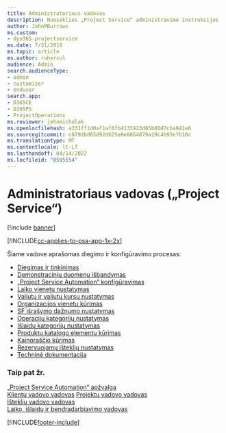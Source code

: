 ```yaml
---
title: Administratoriaus vadovas
description: Nuoseklios „Project Service“ administravimo instrukcijos
author: JohnPBurrows
ms.custom:
- dyn365-projectservice
ms.date: 7/31/2018
ms.topic: article
ms.author: ruhercul
audience: Admin
search.audienceType:
- admin
- customizer
- enduser
search.app:
- D365CE
- D365PS
- ProjectOperations
ms.reviewer: johnmichalak
ms.openlocfilehash: a331ff1d0af1af6fb4133923d65b01d7cba941e6
ms.sourcegitcommit: c0792bd65d92db25e0e8864879a19c4b93efb10c
ms.translationtype: MT
ms.contentlocale: lt-LT
ms.lasthandoff: 04/14/2022
ms.locfileid: "8595554"
---
```

# <a name="administrator-guide-project-service"></a>Administratoriaus vadovas („Project Service“)

[!include [banner](../includes/psa-now-project-operations.md)]

[!INCLUDE[cc-applies-to-psa-app-1x-2x](../includes/cc-applies-to-psa-app-1x-2x.md)]

Šiame vadove aprašomas diegimo ir konfigūravimo procesas:  
  
- [Diegimas ir tinkinimas](install-customize.md)
- [Demonstracinių duomenų išbandymas](use-demo-data.md)
- [„Project Service Automation“ konfigūravimas](configure.md)
- [Laiko vienetų nustatymas](set-up-time-units.md)
- [Valiutų ir valiutų kursų nustatymas](set-up-currencies-exchange-rates.md)
- [Organizacijos vienetų kūrimas](create-organizational-units.md)
- [SF išrašymo dažnumo nustatymas](set-up-invoice-frequencies.md)
- [Operacijų kategorijų nustatymas](configure-transaction-categories.md)
- [Išlaidų kategorijų nustatymas](configure-expense-categories.md)
- [Produktų katalogo elementų kūrimas](create-product-catalog-items.md)
- [Kainoraščio kūrimas](create-price-list.md)
- [Rezervuojamų išteklių nustatymas](set-up-resources.md)
- [Techninė dokumentacija](white-papers.md)
  
### <a name="see-also"></a>Taip pat žr.  
 [„Project Service Automation“ apžvalga](../psa/overview.md)    
 [Klientų vadovo vadovas](../psa/account-manager-guide.md) [Projektų vadovo vadovas](../psa/project-manager-guide.md)   
 [Išteklių vadovo vadovas](../psa/resource-manager-guide.md)   
 [Laiko, išlaidų ir bendradarbiavimo vadovas](../psa/time-expense-collaboration-guide.md)


[!INCLUDE[footer-include](../includes/footer-banner.md)]
